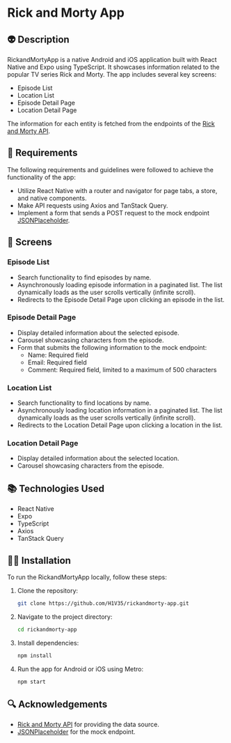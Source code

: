 # Rick and Morty App

## 👽 Description

RickandMortyApp is a native Android and iOS application built with React Native and Expo using TypeScript. It showcases information related to the popular TV series Rick and Morty. The app includes several key screens:

- Episode List
- Location List
- Episode Detail Page
- Location Detail Page

The information for each entity is fetched from the endpoints of the [Rick and Morty API](https://rickandmortyapi.com/).

## 🧞 Requirements

The following requirements and guidelines were followed to achieve the functionality of the app:

- Utilize React Native with a router and navigator for page tabs, a store, and native components.
- Make API requests using Axios and TanStack Query.
- Implement a form that sends a POST request to the mock endpoint [JSONPlaceholder](https://jsonplaceholder.typicode.com/posts).

## 📱 Screens

### Episode List

- Search functionality to find episodes by name.
- Asynchronously loading episode information in a paginated list. The list dynamically loads as the user scrolls vertically (infinite scroll).
- Redirects to the Episode Detail Page upon clicking an episode in the list.

### Episode Detail Page

- Display detailed information about the selected episode.
- Carousel showcasing characters from the episode.
- Form that submits the following information to the mock endpoint:
  - Name: Required field
  - Email: Required field
  - Comment: Required field, limited to a maximum of 500 characters

### Location List

- Search functionality to find locations by name.
- Asynchronously loading location information in a paginated list. The list dynamically loads as the user scrolls vertically (infinite scroll).
- Redirects to the Location Detail Page upon clicking a location in the list.

### Location Detail Page

- Display detailed information about the selected location.
- Carousel showcasing characters from the episode.

## 📚 Technologies Used

- React Native
- Expo
- TypeScript
- Axios
- TanStack Query

## 👨‍💻 Installation

To run the RickandMortyApp locally, follow these steps:

1. Clone the repository:

   ```bash
   git clone https://github.com/H1V35/rickandmorty-app.git
   ```

2. Navigate to the project directory:

   ```bash
   cd rickandmorty-app
   ```

3. Install dependencies:

   ```bash
   npm install
   ```

4. Run the app for Android or iOS using Metro:
   ```bash
   npm start
   ```

## 🔍 Acknowledgements

- [Rick and Morty API](https://rickandmortyapi.com/) for providing the data source.
- [JSONPlaceholder](https://jsonplaceholder.typicode.com/posts) for the mock endpoint.
